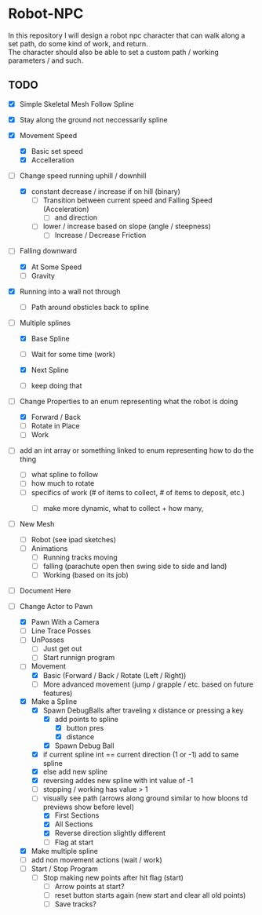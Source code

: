 # Robot-NPC
In this repository I will design a robot npc character that can walk along a set path, do some kind of work, and return. <br> The character should also be able to set a custom path / working parameters / and such.




## TODO

- [X] Simple Skeletal Mesh Follow Spline

- [X] Stay along the ground not neccessarily spline

- [X] Movement Speed
  - [X] Basic set speed
  - [X] Accelleration

- [ ] Change speed running uphill / downhill
  - [X] constant decrease / increase if on hill (binary)
    - [ ] Transition between current speed and Falling Speed (Acceleration)
      - [ ] and direction 
    - [ ] lower / increase based on slope (angle / steepness)
      - [ ] Increase / Decrease Friction

- [ ] Falling downward
  - [X] At Some Speed
  - [ ] Gravity
 
- [X] Running into a wall not through
  - [ ] Path around obsticles back to spline
     
- [ ] Multiple splines
  - [X] Base Spline
  - [ ] Wait for some time (work)
  - [X] Next Spline
  - [ ] keep doing that
     
      
- [ ] Change Properties to an enum representing what the robot is doing
    - [X] Forward / Back
    - [ ] Rotate in Place
    - [ ] Work
- [ ] add an int array or something linked to enum representing how to do the thing
    - [ ] what spline to follow
    - [ ] how much to rotate
    - [ ] specifics of work (# of items to collect, # of items to deposit, etc.)
      - [ ] make more dynamic, what to collect + how many, 

      
- [ ] New Mesh
  - [ ] Robot (see ipad sketches)
  - [ ] Animations
    - [ ] Running tracks moving
    - [ ] falling (parachute open then swing side to side and land)
    - [ ] Working (based on its job)

- [ ] Document Here

- [ ] Change Actor to Pawn
  - [X] Pawn With a Camera
  - [ ] Line Trace Posses
  - [ ] UnPosses
    - [ ] Just get out
    - [ ] Start runnign program
  
  - [ ] Movement 
    - [X] Basic (Forward / Back /  Rotate (Left / Right))
    - [ ] More advanced movement (jump / grapple / etc. based on future features)
  
  - [X] Make a Spline
    - [X] Spawn DebugBalls after traveling x distance or pressing a key
       - [X] add points to spline
         - [X] button pres
         - [X] distance
       - [X] Spawn Debug Ball 
    - [X] if current spline int == current direction (1 or -1) add to same spline
    - [X] else add new spline
    - [X] reversing addes new spline with int value of -1
    - [ ] stopping / working has value > 1
    - [ ] visually see path (arrows along ground similar to how bloons td previews show before level)
      - [X] First Sections
      - [X] All Sections
      - [X] Reverse direction slightly different
      - [ ] Flag at start
  - [X] Make multiple spline
  - [ ] add non movement actions (wait / work)
  - [ ] Start / Stop Program
    - [ ] Stop making new points after hit flag (start)
      - [ ] Arrow points at start?
      - [ ] reset button starts again (new start and clear all old points)
      - [ ] Save tracks? 

